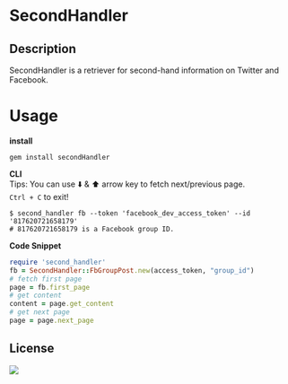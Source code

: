 SecondHandler
==

## Description
SecondHandler is a retriever for second-hand information on Twitter and Facebook.

Usage
==
**install**
```shell
gem install secondHandler
```
**CLI**  
Tips: You can use :arrow_down: & :arrow_up: arrow key to fetch next/previous page.  
`Ctrl + C` to exit!
```shell
$ second_handler fb --token 'facebook_dev_access_token' --id '817620721658179'
# 817620721658179 is a Facebook group ID.  
```
**Code Snippet**
```ruby
require 'second_handler'
fb = SecondHandler::FbGroupPost.new(access_token, "group_id")
# fetch first page
page = fb.first_page
# get content
content = page.get_content
# get next page
page = page.next_page
```

## License

![](https://img.shields.io/packagist/l/doctrine/orm.svg)
